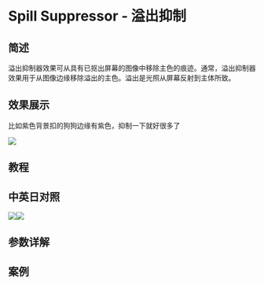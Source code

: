# Spill Suppressor - 溢出抑制

## 简述

溢出抑制器效果可从具有已抠出屏幕的图像中移除主色的痕迹。通常，溢出抑制器效果用于从图像边缘移除溢出的主色。溢出是光照从屏幕反射到主体所致。

## 效果展示

比如紫色背景扣的狗狗边缘有紫色，抑制一下就好很多了

![](https://cdn.yuelili.com/20220102224709.png)

## 教程

## 中英日对照

![](https://mir.yuelili.com/wp-content/uploads/user/AE/effects/AE-Effects-Obsolete-Spill_Suppressor.png)![](https://mir.yuelili.com/wp-content/uploads/user/AE/effects/AE-Effects-Obsolete-Spill_Suppressor_cn.png)

## 参数详解

## 案例

